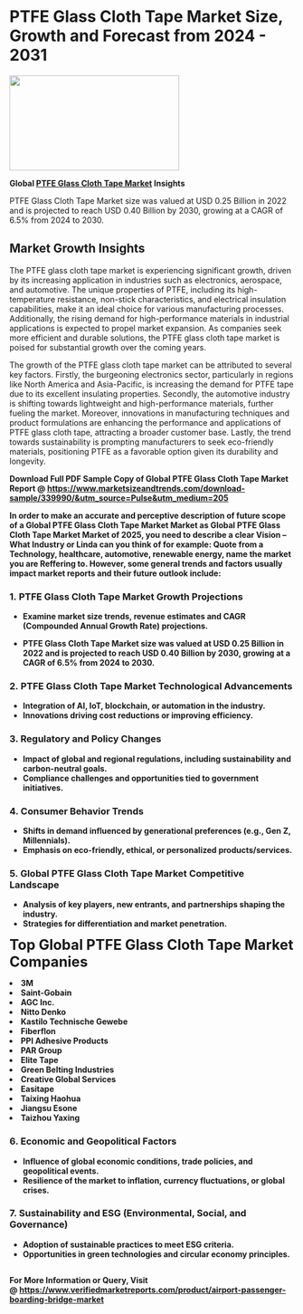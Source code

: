 <H1>PTFE Glass Cloth Tape Market Size, Growth and Forecast from 2024 - 2031</H1><img class="aligncenter size-medium wp-image-584254" src="https://thirdeyenews.in/wp-content/uploads/2024/09/Global-Market-Research-300x168.jpeg" alt="" width="300" height="168" /><p><strong>Global&nbsp;<a href="https://www.marketsizeandtrends.com/download-sample/339990/&amp;utm_source=Pulse&amp;utm_medium=205">PTFE Glass Cloth Tape Market</a> Insights</strong></p><p>PTFE Glass Cloth Tape Market size was valued at USD 0.25 Billion in 2022 and is projected to reach USD 0.40 Billion by 2030, growing at a CAGR of 6.5% from 2024 to 2030.</p><p><h2>Market Growth Insights</h2> <p>The PTFE glass cloth tape market is experiencing significant growth, driven by its increasing application in industries such as electronics, aerospace, and automotive. The unique properties of PTFE, including its high-temperature resistance, non-stick characteristics, and electrical insulation capabilities, make it an ideal choice for various manufacturing processes. Additionally, the rising demand for high-performance materials in industrial applications is expected to propel market expansion. As companies seek more efficient and durable solutions, the PTFE glass cloth tape market is poised for substantial growth over the coming years.</p> <p><strong></strong></p> <p>The growth of the PTFE glass cloth tape market can be attributed to several key factors. Firstly, the burgeoning electronics sector, particularly in regions like North America and Asia-Pacific, is increasing the demand for PTFE tape due to its excellent insulating properties. Secondly, the automotive industry is shifting towards lightweight and high-performance materials, further fueling the market. Moreover, innovations in manufacturing techniques and product formulations are enhancing the performance and applications of PTFE glass cloth tape, attracting a broader customer base. Lastly, the trend towards sustainability is prompting manufacturers to seek eco-friendly materials, positioning PTFE as a favorable option given its durability and longevity.</p> <p><strong></p><p><span class=""><strong>Download Full PDF Sample Copy of Global PTFE Glass Cloth Tape Market Report</strong> @ <a href="https://www.marketsizeandtrends.com/download-sample/339990/&amp;utm_source=Pulse&amp;utm_medium=205" target="_blank">https://www.marketsizeandtrends.com/download-sample/339990/&amp;utm_source=Pulse&amp;utm_medium=205</a></span></p><p>In order to make an accurate and perceptive description of future scope of a Global&nbsp;PTFE Glass Cloth Tape Market Market as Global&nbsp;PTFE Glass Cloth Tape Market Market of 2025, you need to describe a clear Vision &ndash; What Industry or Linda can you think of for example: Quote from a Technology, healthcare, automotive, renewable energy, name the market you are Reffering to. However, some general trends and factors usually impact market reports and their future outlook include:</p><h3>1.&nbsp;<strong>PTFE Glass Cloth Tape Market Growth Projections</strong></h3><ul><li>Examine market size trends, revenue estimates and CAGR (Compounded Annual Growth Rate) projections.</li><li><p>PTFE Glass Cloth Tape Market size was valued at USD 0.25 Billion in 2022 and is projected to reach USD 0.40 Billion by 2030, growing at a CAGR of 6.5% from 2024 to 2030.</p></li></ul><h3>2.&nbsp;<strong>PTFE Glass Cloth Tape Market Technological Advancements</strong></h3><ul><li>Integration of AI, IoT, blockchain, or automation in the industry.</li><li>Innovations driving cost reductions or improving efficiency.</li></ul><h3>3.&nbsp;<strong>Regulatory and Policy Changes</strong></h3><ul><li>Impact of global and regional regulations, including sustainability and carbon-neutral goals.</li><li>Compliance challenges and opportunities tied to government initiatives.</li></ul><h3>4.&nbsp;<strong>Consumer Behavior Trends</strong></h3><ul><li>Shifts in demand influenced by generational preferences (e.g., Gen Z, Millennials).</li><li>Emphasis on eco-friendly, ethical, or personalized products/services.</li></ul><h3>5.&nbsp;<strong>Global PTFE Glass Cloth Tape Market Competitive Landscape</strong></h3><ul><li>Analysis of key players, new entrants, and partnerships shaping the industry.</li><li>Strategies for differentiation and market penetration.</li></ul><p data-pm-slice="1 1 []"><span style="color: inherit; font-family: inherit; font-size: 25px;">Top Global PTFE Glass Cloth Tape Market Companies</span></p><div class="" data-test-id=""><p><li>3M</li><li> Saint-Gobain</li><li> AGC Inc.</li><li> Nitto Denko</li><li> Kastilo Technische Gewebe</li><li> Fiberflon</li><li> PPI Adhesive Products</li><li> PAR Group</li><li> Elite Tape</li><li> Green Belting Industries</li><li> Creative Global Services</li><li> Easitape</li><li> Taixing Haohua</li><li> Jiangsu Esone</li><li> Taizhou Yaxing</li></p></div><h3>6.&nbsp;<strong>Economic and Geopolitical Factors</strong></h3><ul><li>Influence of global economic conditions, trade policies, and geopolitical events.</li><li>Resilience of the market to inflation, currency fluctuations, or global crises.</li></ul><h3>7.&nbsp;<strong>Sustainability and ESG (Environmental, Social, and Governance)</strong></h3><ul><li>Adoption of sustainable practices to meet ESG criteria.</li><li>Opportunities in green technologies and circular economy principles.</li></ul><h2><strong style="font-size: 14px;">For More Information or Query, Visit @&nbsp;</strong><a style="background-color: #ffffff; font-size: 14px;" href="https://www.marketsizeandtrends.com/report/ptfe-glass-cloth-tape-market/" target="_blank">https://www.verifiedmarketreports.com/product/airport-passenger-boarding-bridge-market</a></h2>
